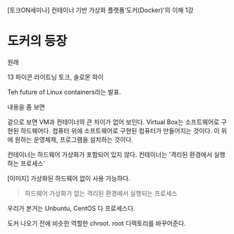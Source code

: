 # 


[토크ON세미나] 컨테이너 기반 가상화 플랫폼‘도커(Docker)'의 이해 1강

# 도커의 등장

원래 

13 파이콘 라이트닝 토크, 솔로몬 하이

Teh future of Linux containers라는 발표. 

내용을 좀 보면 


겉으로 보면 VM과 컨테이너의 큰 차이가 없어 보인다. 
Virtual Box는 소프트웨어로 구현된 하드웨어다. 컴퓨터 위에 소프트웨어로 구현된 컴퓨터가 만들어지는 것이다. 이 위에 원하는 운영체제, 프로그램을 설치하는 것이다.

컨테이너는 하드웨어 가상화가 포함되어 있지 않다. 컨테이너는 '격리된 환경에서 실행하는 프로세스'


[이미지]
가상화된 하드웨어 없이 사용 가능하다. 

> 하드웨어 가상화가 없는 격리된 환경에서 실행되는 프로세스

우리가 본거는 Unbuntu, CentOS 다 프로세스다. 


도커 나오기 전에 비슷한 역할한 chroot. root 디렉토리를 바꾸어준다.


